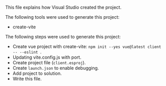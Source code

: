 This file explains how Visual Studio created the project.

The following tools were used to generate this project:
- create-vite

The following steps were used to generate this project:
- Create vue project with create-vite: `npm init --yes vue@latest client -- --eslint `.
- Updating vite.config.js with port.
- Create project file (`client.esproj`).
- Create `launch.json` to enable debugging.
- Add project to solution.
- Write this file.
